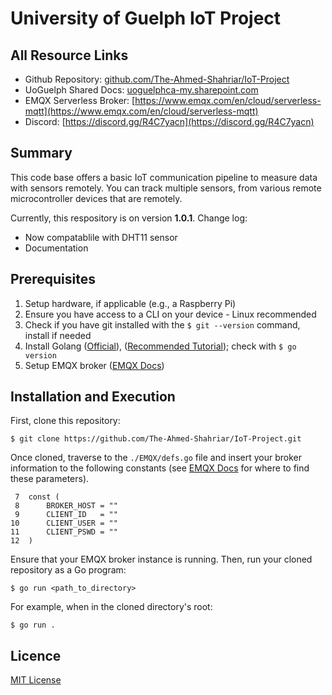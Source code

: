 # University of Guelph IoT Project




## All Resource Links
- Github Repository: [github.com/The-Ahmed-Shahriar/IoT-Project](github.com/The-Ahmed-Shahriar/IoT-Project)
- UoGuelph Shared Docs: [uoguelphca-my.sharepoint.com](https://uoguelphca-my.sharepoint.com/:f:/g/personal/ashahr01_uoguelph_ca/EhQMqrHUTQFKjK_VrGjcd0IBp4cKtjbfAYb7HMb2N8KnBw)
- EMQX Serverless Broker: [https://www.emqx.com/en/cloud/serverless-mqtt](https://www.emqx.com/en/cloud/serverless-mqtt)
- Discord: [https://discord.gg/R4C7yacn](https://discord.gg/R4C7yacn)




## Summary
This code base offers a basic IoT communication pipeline to measure data with sensors remotely. You can track multiple sensors, from various remote microcontroller devices that are remotely.

Currently, this respository is on version **1.0.1**. Change log:
- Now compatablile with DHT11 sensor
- Documentation




## Prerequisites
1. Setup hardware, if applicable (e.g., a Raspberry Pi)
2. Ensure you have access to a CLI on your device - Linux recommended
3. Check if you have git installed with the `$ git --version` command, install if needed
4. Install Golang ([Official](https://go.dev/doc/install)), ([Recommended Tutorial](https://www.jeremymorgan.com/tutorials/raspberry-pi/install-go-raspberry-pi/)); check with `$ go version`
5. Setup EMQX broker ([EMQX Docs](https://uoguelphca-my.sharepoint.com/:f:/g/personal/ashahr01_uoguelph_ca/EhQMqrHUTQFKjK_VrGjcd0IBp4cKtjbfAYb7HMb2N8KnBw/))




## Installation and Execution
First, clone this repository:
```
$ git clone https://github.com/The-Ahmed-Shahriar/IoT-Project.git
```

Once cloned, traverse to the `./EMQX/defs.go` file and insert your broker information to the following constants (see [EMQX Docs](https://uoguelphca-my.sharepoint.com/:f:/g/personal/ashahr01_uoguelph_ca/EhQMqrHUTQFKjK_VrGjcd0IBp4cKtjbfAYb7HMb2N8KnBw/) for where to find these parameters).
```
 7  const (
 8  	BROKER_HOST = ""
 9  	CLIENT_ID   = ""
10  	CLIENT_USER = ""
11  	CLIENT_PSWD = ""
12  )
```

Ensure that your EMQX broker instance is running. Then, run your cloned repository as a Go program:
```
$ go run <path_to_directory>
```

For example, when in the cloned directory's root:
```
$ go run .
```




## Licence
[MIT License](LICENSE)